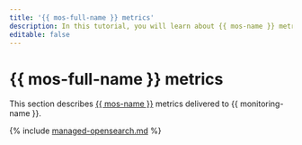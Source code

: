 ```yaml
---
title: '{{ mos-full-name }} metrics'
description: In this tutorial, you will learn about {{ mos-name }} metrics.
editable: false
---
```


# {{ mos-full-name }} metrics

This section describes [{{ mos-name }}](../../managed-opensearch/) metrics delivered to {{ monitoring-name }}.

{% include [managed-opensearch.md](../../_includes/monitoring/metrics-ref/managed-opensearch.md) %}